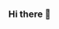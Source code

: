 ### Hi there 👋

<!--![header](https://capsule-render.vercel.app/api?type=rounded&height=200&color=gradient&6799FF&text=sangkyu&animation=fadeIn&fontColor=ffffff&fontsize=100&fontAlignY=50)
**sangkyu39/sangkyu39** is a ✨ _special_ ✨ repository because its `README.md` (this file) appears on your GitHub profile.

Here are some ideas to get you started:

- 🔭 I’m currently working on ...
- 🌱 I’m currently learning ...
- 👯 I’m looking to collaborate on ...
- 🤔 I’m looking for help with ...
- 💬 Ask me about ...
- 📫 How to reach me: ...
- 😄 Pronouns: ...
- ⚡ Fun fact: ...
-->
